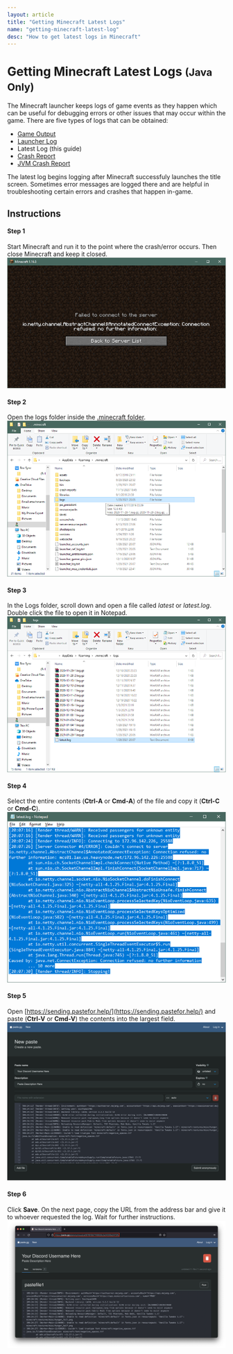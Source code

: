 ```yaml
---
layout: article
title: "Getting Minecraft Latest Logs"
name: "getting-minecraft-latest-log"
desc: "How to get latest logs in Minecraft"
---
```


# Getting Minecraft Latest Logs <small>(Java Only)</small>

The Minecraft launcher keeps logs of game events as they happen which can be useful for debugging errors or other issues that may occur within the game. There are five types of logs that can be obtained:

* [Game Output](/help/guides/getting-minecraft-game-output-log/)
* [Launcher Log](/help/guides/getting-minecraft-launcher-log/)
* Latest Log (this guide)
* [Crash Report](/help/guides/getting-minecraft-crash-report/)
* [JVM Crash Report](/help/guides/getting-minecraft-jvm-crash-report/)

The latest log begins logging after Minecraft successfuly launches the title screen. Sometimes error messages are logged there and are helpful in troubleshooting certain errors and crashes that happen in-game.

## Instructions

#### Step 1

Start Minecraft and run it to the point where the crash/error occurs. Then close Minecraft and keep it closed.
![Minecraft in-game error example](/static/images/help/guides/getting-minecraft-latest-log/minecraft-failure.png)

#### Step 2

Open the logs folder inside the [.minecraft folder](/help/finding-minecraft-data-folder/).
![Minecraft logs folder](/static/images/help/guides/getting-minecraft-latest-log/minecraft-folder-logs.png)

#### Step 3

In the Logs folder, scroll down and open a file called *latest* or *latest.log*. Double click the file to open it in Notepad.
![Minecraft logs folder highlighting latest.log](/static/images/help/guides/getting-minecraft-latest-log/logs-folder-latest-log.png)

#### Step 4

Select the entire contents (**Ctrl-A** or **Cmd-A**) of the file and copy it (**Ctrl-C** or **Cmd-C**).
![Latest Log file with all text selected](/static/images/help/guides/getting-minecraft-latest-log/latest-log-selectall.png)

#### Step 5

Open [https://sending.pastefor.help/](https://sending.pastefor.help/) and paste (**Ctrl-V** or **Cmd-V**) the contents into the largest field. 
![Example with contents pasted](/static/images/help/guides/getting-minecraft-latest-log/pastegg-latest-log.png)

#### Step 6

Click **Save**. On the next page, copy the URL from the address bar and give it to whoever requested the log. Wait for further instructions.
![Example with data pasted showing URL](/static/images/help/guides/getting-minecraft-latest-log/pastegg-latest-log-url.png)
